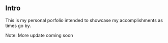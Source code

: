 ## Intro
This is my personal porfolio intended to showcase my accomplishments as times go by.

Note: More update coming soon